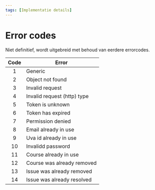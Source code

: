 ```yaml
---
tags: [Implementatie details]
---
```


# Error codes

Niet definitief, wordt uitgebreid met behoud van eerdere errorcodes.

| Code | Error |
| :--: | ----- |
| 1    | Generic |
| 2    | Object not found |
| 3    | Invalid request |
| 4    | Invalid request (http) type |
| 5    | Token is unknown |
| 6    | Token has expired |
| 7    | Permission denied |
| 8    | Email already in use |
| 9    | Uva id already in use |
| 10   | Invalidd password |
| 11   | Course already in use |
| 12   | Course was already removed |
| 13   | Issue was already removed |
| 14   | Issue was already resolved |